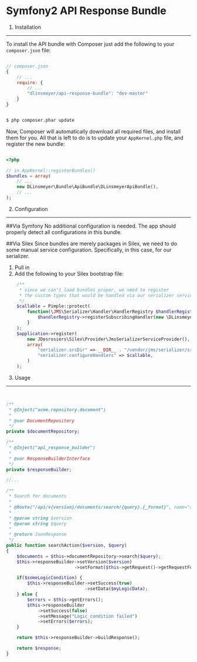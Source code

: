Symfony2 API Response Bundle
============================

1. Installation
-------------------------------

To install the API bundle with Composer just add the following to your
`composer.json` file:

```js

// composer.json
{
    // ...
    require: {
        // ...
        "dlinsmeyer/api-response-bundle": "dev-master"
    }
}

```

```bash

$ php composer.phar update

```

Now, Composer will automatically download all required files, and install them
for you. All that is left to do is to update your ``AppKernel.php`` file, and
register the new bundle:

```php

<?php

// in AppKernel::registerBundles()
$bundles = array(
    // ...
    new DLinsmeyer\Bundle\ApiBundle\DLinsmeyerApiBundle(),
    // ...
);

```
2. Configuration
-------------------------------
##Via Symfony
No additional configuration is needed. The app should properly detect all configurations in this bundle.

##Via Silex
Since bundles are merely packages in Silex, we need to do some manual service configuration. Specifically, in this case, for our serializer.
  1. Pull in
  2. Add the following to your Silex bootstrap file:
  ```php
      /**
       * since we can't load bundles proper, we need to register
       * the custom types that would be handled via our serializer service here
       */
      $callable = Pimple::protect(
          function(\JMS\Serializer\Handler\HandlerRegistry $handlerRegistry) {
              $handlerRegistry->registerSubscribingHandler(new \DLinsmeyer\Bundle\ApiBundle\Serializer\Handler\MixedTypeHandler());
          }
      );
      $application->register(
          new JDesrosiers\Silex\Provider\JmsSerializerServiceProvider(),
          array(
              "serializer.srcDir" => __DIR__ . "/vendor/jms/serializer/src",
              "serializer.configureHandlers" => $callable,
          )
      );
  ```

3. Usage
-------------------------------

```php


/**
 * @Inject("acme.repository.document")
 *
 * @var DocumentRepository
 */
private $documentRepository;

/**
 * @Inject("api_response_builder")
 *
 * @var ResponseBuilderInterface
 */
private $responseBuilder;

//...

/**
 * Search for documents
 *
 * @Route("/api/v{version}/documents/search/{query}.{_format}", name="acme_api_document_search")
 *
 * @param string $version
 * @param string $query
 *
 * @return JsonResponse
 */
public function searchAction($version, $query)
{
    $documents = $this->documentRepository->search($query);
    $this->responseBuilder->setVersion($version)
                          ->setFormat($this->getRequest()->getRequestFormat());

    if($someLogicCondition) {
        $this->responseBuilder->setSuccess(true)
                              ->setData($myLogicData);
    } else {
        $errors = $this->getErrors();
        $this->responseBuilder
            ->setSuccess(false)
            ->setMessage("Logic condition failed")
            ->setErrors($errors);
    }

    return $this->responseBuilder->buildResponse();

    return $response;
}

```
